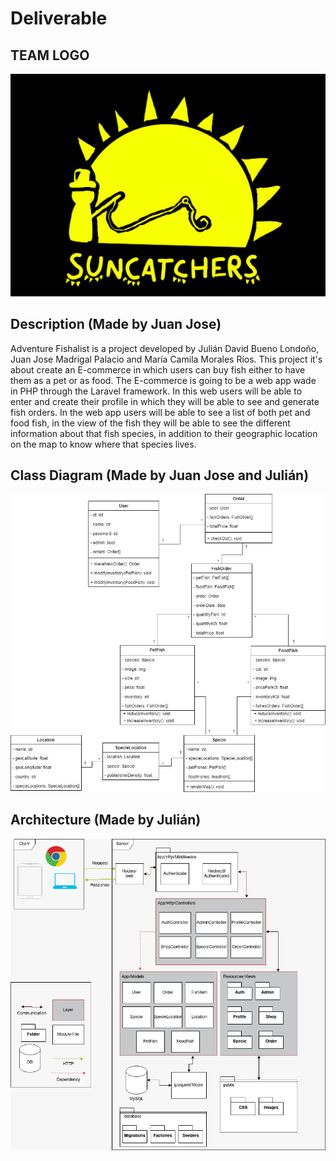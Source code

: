 # Deliverable

## TEAM LOGO

![](images/SunCatchers.png)

## Description (Made by Juan Jose)

Adventure Fishalist is a project developed by Julián David Bueno Londoño, Juan Jose Madrigal Palacio and María Camila Morales Ríos. This project it's about create an E-commerce in which users can buy fish either to have them as a pet or as food. The E-commerce is going to be a web app wade in PHP through the Laravel framework. In this web users will be able to enter and create their profile in which they will be able to see and generate fish orders. In the web app users will be able to see a list of both pet and food fish, in the view of the fish they will be able to see the different information about that fish species, in addition to their geographic location on the map to know where that species lives.

## Class Diagram (Made by Juan Jose and Julián)

![](./images/classDiagram.png)

## Architecture (Made by Julián)

![](images/architecture.png)